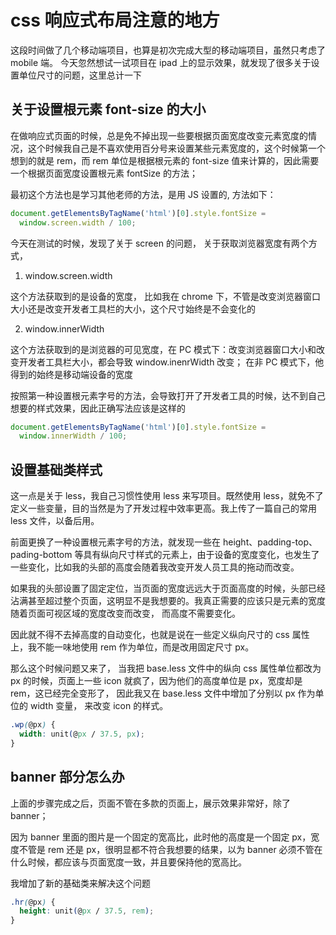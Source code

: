 # css 响应式布局注意的地方

这段时间做了几个移动端项目，也算是初次完成大型的移动端项目，虽然只考虑了 mobile 端。 今天忽然想试一试项目在 ipad 上的显示效果，就发现了很多关于设置单位尺寸的问题，这里总计一下

## 关于设置根元素 font-size 的大小

在做响应式页面的时候，总是免不掉出现一些要根据页面宽度改变元素宽度的情况，这个时候我自己是不喜欢使用百分号来设置某些元素宽度的，这个时候第一个想到的就是 rem，而 rem 单位是根据根元素的 font-size 值来计算的，因此需要一个根据页面宽度设置根元素 fontSize 的方法；

最初这个方法也是学习其他老师的方法，是用 JS 设置的, 方法如下：

```js
document.getElementsByTagName('html')[0].style.fontSize =
  window.screen.width / 100;
```

今天在测试的时候，发现了关于 screen 的问题， 关于获取浏览器宽度有两个方式，

1.  window.screen.width

这个方法获取到的是设备的宽度， 比如我在 chrome 下，不管是改变浏览器窗口大小还是改变开发者工具栏的大小，这个尺寸始终是不会变化的

2.  window.innerWidth

这个方法获取到的是浏览器的可见宽度，在 PC 模式下：改变浏览器窗口大小和改变开发者工具栏大小，都会导致 window.inenrWidth 改变； 在非 PC 模式下，他得到的始终是移动端设备的宽度

按照第一种设置根元素字号的方法，会导致打开了开发者工具的时候，达不到自己想要的样式效果，因此正确写法应该是这样的

```js
document.getElementsByTagName('html')[0].style.fontSize =
  window.innerWidth / 100;
```

## 设置基础类样式

这一点是关于 less，我自己习惯性使用 less 来写项目。既然使用 less，就免不了定义一些变量，目的当然是为了开发过程中效率更高。我上传了一篇自己的常用 less 文件，以备后用。

前面更换了一种设置根元素字号的方法，就发现一些在 height、padding-top、pading-bottom 等具有纵向尺寸样式的元素上，由于设备的宽度变化，也发生了一些变化，比如我的头部的高度会随着我改变开发人员工具的拖动而改变。

如果我的头部设置了固定定位，当页面的宽度远远大于页面高度的时候，头部已经沾满甚至超过整个页面，这明显不是我想要的。我真正需要的应该只是元素的宽度随着页面可视区域的宽度改变而改变， 而高度不需要变化。

因此就不得不去掉高度的自动变化，也就是说在一些定义纵向尺寸的 css 属性上，我不能一味地使用 rem 作为单位，而是改用固定尺寸 px。

那么这个时候问题又来了， 当我把 base.less 文件中的纵向 css 属性单位都改为 px 的时候，页面上一些 icon 就疯了，因为他们的高度单位是 px，宽度却是 rem，这已经完全变形了， 因此我又在 base.less 文件中增加了分别以 px 作为单位的 width 变量， 来改变 icon 的样式。

```css
.wp(@px) {
  width: unit(@px / 37.5, px);
}
```

## banner 部分怎么办

上面的步骤完成之后，页面不管在多款的页面上，展示效果非常好，除了 banner；

因为 banner 里面的图片是一个固定的宽高比，此时他的高度是一个固定 px，宽度不管是 rem 还是 px，很明显都不符合我想要的结果，以为 banner 必须不管在什么时候，都应该与页面宽度一致，并且要保持他的宽高比。

我增加了新的基础类来解决这个问题

```css
.hr(@px) {
  height: unit(@px / 37.5, rem);
}
```
